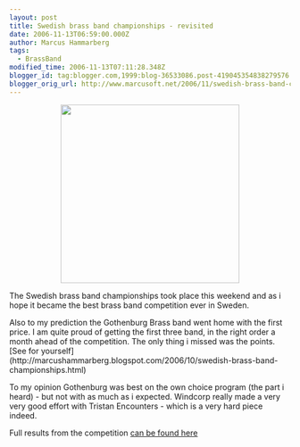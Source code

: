 ```yaml
---
layout: post
title: Swedish brass band championships - revisited
date: 2006-11-13T06:59:00.000Z
author: Marcus Hammarberg
tags:
  - BrassBand
modified_time: 2006-11-13T07:11:28.348Z
blogger_id: tag:blogger.com,1999:blog-36533086.post-419045354838279576
blogger_orig_url: http://www.marcusoft.net/2006/11/swedish-brass-band-championships.html
---
```



[<img
src="http://www.goteborgbrassband.org.se/images/GBB_SM_2006_BAND.jpg"
style="DISPLAY: block; MARGIN: 0px auto 10px; WIDTH: 320px; CURSOR: hand; TEXT-ALIGN: center"
data-border="0" />](http://www.goteborgbrassband.org.se/images/GBB_SM_2006_BAND.jpg)

<div>

The Swedish brass band championships took place this weekend and as i
hope it became the best brass band competition ever in Sweden.

</div>
Also to my prediction the Gothenburg Brass band went home with the first
price. I am quite proud of getting the first three band, in the right
order a month ahead of the competition. The only thing i missed was the
points. [See for
yourself](http://marcushammarberg.blogspot.com/2006/10/swedish-brass-band-championships.html)
<div>

To my opinion Gothenburg was best on the own choice program (the part i
heard) - but not with as much as i expected. Windcorp really made a very
very good effort with Tristan Encounters - which is a very hard piece
indeed.





<div>

Full results from the competition [can be found
here](http://www.brassband.se/main.php?page=77)

</div>

